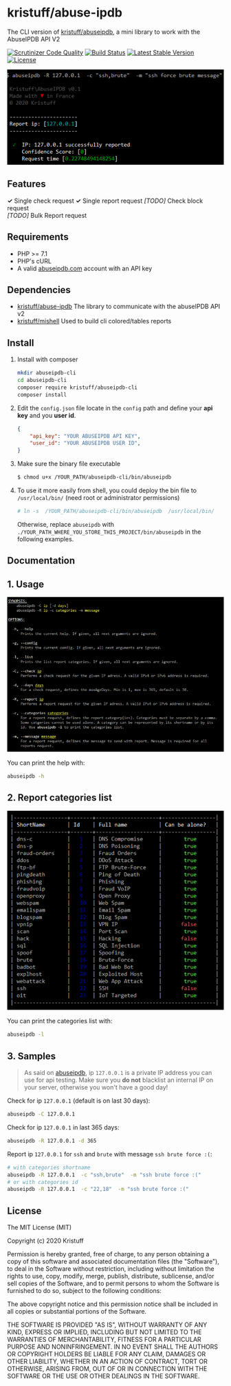 # kristuff/abuse-ipdb
The CLI version of [kristuff/abuseipdb](https://github.com/kristuff/abuseipdb), a mini library to work with the AbuseIPDB API V2

[![Scrutinizer Code Quality](https://scrutinizer-ci.com/g/kristuff/abuseipdb-cli/badges/quality-score.png?b=master)](https://scrutinizer-ci.com/g/kristuff/abuseipdb-cli/?branch=master)
[![Build Status](https://scrutinizer-ci.com/g/kristuff/abuseipdb-cli/badges/build.png?b=master)](https://scrutinizer-ci.com/g/kristuff/abuseipdb-cli/build-status/master)
[![Latest Stable Version](https://poser.pugx.org/kristuff/abuseipdb-cli/v/stable)](https://packagist.org/packages/kristuff/abuseipdb-cli)
[![License](https://poser.pugx.org/kristuff/abuseipdb-cli/license)](https://packagist.org/packages/kristuff/abuseipdb-cli)

![sample-report)](doc/sample-report.png)

Features
--------
**✓** Single check request 
**✓** Single report request
*\[TODO\]* Check block request  
*\[TODO\]* Bulk Report request


Requirements
------------
- PHP >= 7.1
- PHP's cURL  
- A valid [abuseipdb.com](https://abuseipdb.com) account with an API key

Dependencies
------------
- [kristuff/abuse-ipdb](https://github.com/kristuff/abuse-ipdb) The library to communicate with the abuseIPDB API v2
- [kristuff/mishell](https://github.com/kristuff/mishell) Used to build cli colored/tables reports

Install
-------

1. Install with composer

    ```bash
    mkdir abuseipdb-cli
    cd abuseipdb-cli
    composer require kristuff/abuseipdb-cli
    composer install
    ```

2. Edit the `config.json` file locate in the `config` path and define your **api key** and you **user id**.

    ```json
    {
        "api_key": "YOUR ABUSEIPDB API KEY",
        "user_id": "YOUR ABUSEIPDB USER ID",
    }
    ```
3. Make sure the binary file executable

    ```bash
    $ chmod u+x /YOUR_PATH/abuseipdb-cli/bin/abuseipdb
    ```

4. To use it more easily from shell, you could deploy the bin file to `/usr/local/bin/` (need root or administrator permissions)

    ```bash
    # ln -s  /YOUR_PATH/abuseipdb-cli/bin/abuseipdb  /usr/local/bin/
    ```

    Otherwise, replace `abuseipdb` with `./YOUR_PATH_WHERE_YOU_STORE_THIS_PROJECT/bin/abuseipdb` in the following examples.


Documentation
-------------

## 1. Usage

![help)](doc/help.png)

You can print the help with:
```bash
abuseipdb -h
```

## 2. Report categories list

![categories)](doc/categories.png)

You can print the categories list with:
```bash
abuseipdb -l
```

## 3. Samples

>  As said on [abuseipdb](https://www.abuseipdb.com/check/127.0.0.1), ip `127.0.0.1` is a private IP address you can use for api testing. Make sure you **do not** blacklist an internal IP on your server, otherwise you won't have a good day! 

Check for ip `127.0.0.1` (default is on last 30 days): 
```bash
abuseipdb -C 127.0.0.1 
```

Check for ip `127.0.0.1` in last 365 days: 
```bash
abuseipdb -R 127.0.0.1 -d 365
```


Report ip `127.0.0.1` for `ssh` and `brute` with message `ssh brute force :(`: 
```bash
# with categories shortname
abuseipdb -R 127.0.0.1  -c "ssh,brute"  -m "ssh brute force :("
# or with categories id
abuseipdb -R 127.0.0.1  -c "22,18"  -m "ssh brute force :("
```


License
-------

The MIT License (MIT)

Copyright (c) 2020 Kristuff

Permission is hereby granted, free of charge, to any person obtaining a copy
of this software and associated documentation files (the "Software"), to deal
in the Software without restriction, including without limitation the rights
to use, copy, modify, merge, publish, distribute, sublicense, and/or sell
copies of the Software, and to permit persons to whom the Software is
furnished to do so, subject to the following conditions:

The above copyright notice and this permission notice shall be included in
all copies or substantial portions of the Software.

THE SOFTWARE IS PROVIDED "AS IS", WITHOUT WARRANTY OF ANY KIND, EXPRESS OR
IMPLIED, INCLUDING BUT NOT LIMITED TO THE WARRANTIES OF MERCHANTABILITY,
FITNESS FOR A PARTICULAR PURPOSE AND NONINFRINGEMENT. IN NO EVENT SHALL THE
AUTHORS OR COPYRIGHT HOLDERS BE LIABLE FOR ANY CLAIM, DAMAGES OR OTHER
LIABILITY, WHETHER IN AN ACTION OF CONTRACT, TORT OR OTHERWISE, ARISING FROM,
OUT OF OR IN CONNECTION WITH THE SOFTWARE OR THE USE OR OTHER DEALINGS IN
THE SOFTWARE.
